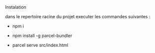 Instalation

dans le repertoire racine du projet executer les commandes suivantes :

- npm i

- npm install -g parcel-bundler

- parcel serve src/index.html